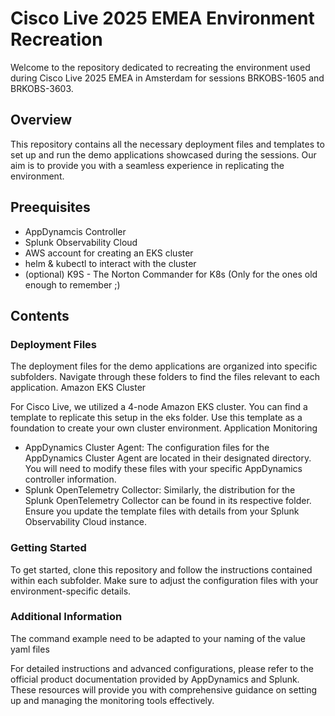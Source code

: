 # Cisco Live 2025 EMEA Environment Recreation

Welcome to the repository dedicated to recreating the environment used during Cisco Live 2025 EMEA in Amsterdam for sessions BRKOBS-1605 and BRKOBS-3603.

## Overview

This repository contains all the necessary deployment files and templates to set up and run the demo applications showcased during the sessions. Our aim is to provide you with a seamless experience in replicating the environment.

## Preequisites

- AppDynamcis Controller
- Splunk Observability Cloud
- AWS account for creating an EKS cluster
- helm & kubectl to interact with the cluster
- (optional) K9S - The Norton Commander for K8s (Only for the ones old enough to remember ;)  

## Contents
### Deployment Files

The deployment files for the demo applications are organized into specific subfolders. Navigate through these folders to find the files relevant to each application.
Amazon EKS Cluster

For Cisco Live, we utilized a 4-node Amazon EKS cluster. You can find a template to replicate this setup in the eks folder. Use this template as a foundation to create your own cluster environment.
Application Monitoring
- AppDynamics Cluster Agent: The configuration files for the AppDynamics Cluster Agent are located in their designated directory. You will need to modify these files with your specific AppDynamics controller information.
- Splunk OpenTelemetry Collector: Similarly, the distribution for the Splunk OpenTelemetry Collector can be found in its respective folder. Ensure you update the template files with details from your Splunk Observability Cloud instance.

### Getting Started

To get started, clone this repository and follow the instructions contained within each subfolder. Make sure to adjust the configuration files with your environment-specific details.

### Additional Information

The command example need to be adapted to your naming of the value yaml files

For detailed instructions and advanced configurations, please refer to the official product documentation provided by AppDynamics and Splunk. These resources will provide you with comprehensive guidance on setting up and managing the monitoring tools effectively.
